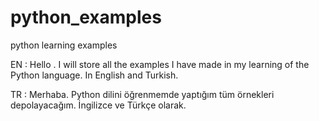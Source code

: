 # python_examples
python learning examples

EN : Hello .
I will store all the examples I have made in my learning of the Python language. In English and Turkish.

TR : Merhaba.
Python dilini öğrenmemde yaptığım tüm örnekleri depolayacağım. İngilizce ve Türkçe olarak.
